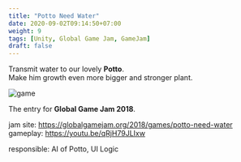 ```yaml
---
title: "Potto Need Water"
date: 2020-09-02T09:14:50+07:00
weight: 9
tags: [Unity, Global Game Jam, GameJam]
draft: false
---
```


Transmit water to our lovely __Potto__. \
Make him growth even more bigger and stronger plant.

![game](/potto-intro.png)

The entry for __Global Game Jam 2018__.

jam site: https://globalgamejam.org/2018/games/potto-need-water \
gameplay: https://youtu.be/qRjH79JLIxw

responsible: AI of Potto, UI Logic

